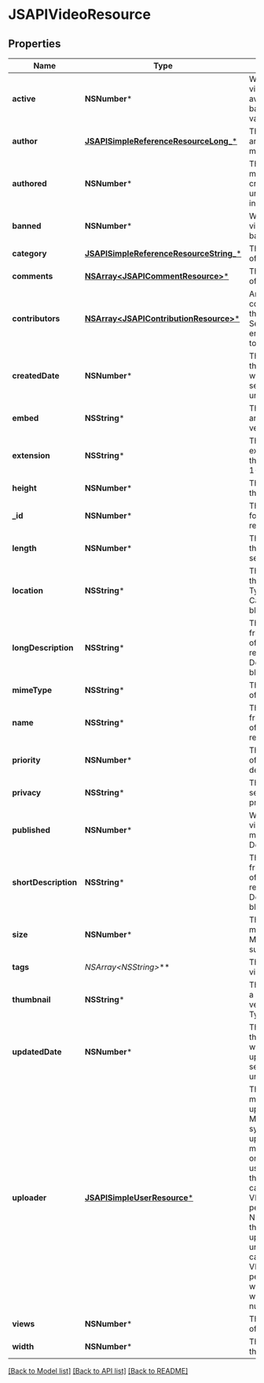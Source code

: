 # JSAPIVideoResource

## Properties
Name | Type | Description | Notes
------------ | ------------- | ------------- | -------------
**active** | **NSNumber*** | Whether the video is available, based on various factors | [optional] 
**author** | [**JSAPISimpleReferenceResourceLong_***](JSAPISimpleReferenceResourceLong_.md) | The original artist of the media | [optional] 
**authored** | **NSNumber*** | The date the media was created as a unix timestamp in seconds | [optional] 
**banned** | **NSNumber*** | Whether the video has been banned or not | [optional] 
**category** | [**JSAPISimpleReferenceResourceString_***](JSAPISimpleReferenceResourceString_.md) | The category of the video | 
**comments** | [**NSArray&lt;JSAPICommentResource&gt;***](JSAPICommentResource.md) | The comments of the video | [optional] 
**contributors** | [**NSArray&lt;JSAPIContributionResource&gt;***](JSAPIContributionResource.md) | Artists that contributed to the creation. See separate endpoint to add to list | [optional] 
**createdDate** | **NSNumber*** | The date/time this resource was created in seconds since unix epoch | [optional] 
**embed** | **NSString*** | The country of an embedable version | [optional] 
**extension** | **NSString*** | The file extension of the media file. 1-5 characters | 
**height** | **NSNumber*** | The height of the video in px | 
**_id** | **NSNumber*** | The unique ID for that resource | [optional] 
**length** | **NSNumber*** | The length of the video in seconds | 
**location** | **NSString*** | The country of the media. Typically a url. Cannot be blank | 
**longDescription** | **NSString*** | The user friendly name of that resource. Defaults to blank string | [optional] 
**mimeType** | **NSString*** | The mime-type of the media | [optional] 
**name** | **NSString*** | The user friendly name of that resource | 
**priority** | **NSNumber*** | The sort order of the video. default: 100 | [optional] 
**privacy** | **NSString*** | The privacy setting. default: private | [optional] 
**published** | **NSNumber*** | Whether the video has been made public. Default true | [optional] 
**shortDescription** | **NSString*** | The user friendly name of that resource. Defaults to blank string | [optional] 
**size** | **NSNumber*** | The size of the media. Minimum 0 if supplied | [optional] 
**tags** | **NSArray&lt;NSString*&gt;*** | The tags for the video | [optional] 
**thumbnail** | **NSString*** | The country of a thumbnail version. Typically a url | [optional] 
**updatedDate** | **NSNumber*** | The date/time this resource was last updated in seconds since unix epoch | [optional] 
**uploader** | [**JSAPISimpleUserResource***](JSAPISimpleUserResource.md) | The user the media was uploaded by. May be null for system uploaded media. May only be set to a user other than the current caller if VIDEOS_ADMIN permission. Null will mean the caller is the uploader unless the caller has VIDEOS_ADMIN permission, in which case it will be set to null | [optional] 
**views** | **NSNumber*** | The view count of the video | [optional] 
**width** | **NSNumber*** | The width of the video in px | 

[[Back to Model list]](../README.md#documentation-for-models) [[Back to API list]](../README.md#documentation-for-api-endpoints) [[Back to README]](../README.md)


